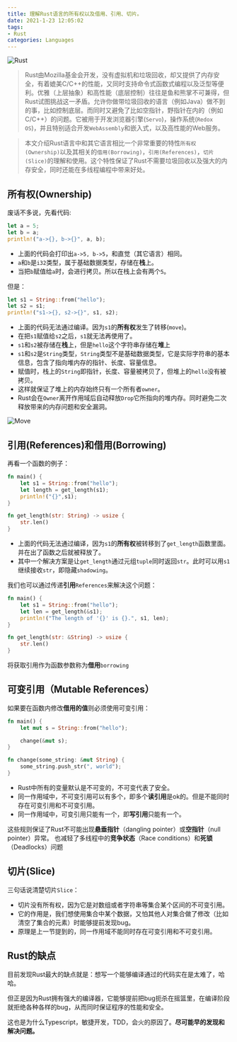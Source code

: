 ```yaml
---
title: 理解Rust语言的所有权以及借用、引用、切片。
date: 2021-1-23 12:05:02
tags:
- Rust
categories: Languages
---
```


![Rust](https://www.rust-lang.org/static/images/rust-logo-blk.svg)

> Rust由Mozilla基金会开发，没有虚拟机和垃圾回收，却又提供了内存安全，有着媲美C/C++的性能，又同时支持命令式函数式编程以及泛型等便利。优雅（上层抽象）和高性能（底层控制）往往是鱼和熊掌不可兼得，但Rust试图挑战这一矛盾。允许你做带垃圾回收的语言（例如Java）做不到的事，比如控制底层。而同时又避免了比如空指针，野指针在内的（例如C/C++）的问题。它被用于开发浏览器引擎(`Servo`)，操作系统(`Redox OS`)，并且特别适合开发`WebAssembly`和嵌入式，以及高性能的Web服务。

> 本文介绍Rust语言中和其它语言相比一个非常重要的特性`所有权(Ownership)`以及其相关的`借用(Borrowing)`，`引用(References)`，`切片(Slice)`的理解和使用。这个特性保证了Rust不需要垃圾回收以及强大的内存安全，同时还能在多线程编程中带来好处。

<!--more-->

## 所有权(Ownership)

废话不多说，先看代码:

```Rust
let a = 5;
let b = a;
println!("a->{}, b->{}", a, b);
```
- 上面的代码会打印出`a->5, b->5`，和直觉（其它语言）相同。
- `a`和`b`是`i32`类型，属于基础数据类型，存储在**栈**上。
- 当把`b`赋值给`a`时，会进行拷贝。所以在栈上会有两个`5`。

但是：

```Rust
let s1 = String::from("hello");
let s2 = s1;
println!("s1->{}, s2->{}", s1, s2);
```

- 上面的代码无法通过编译。因为`s1`的**所有权**发生了转移(`move`)。
- 在把`s1`赋值给`s2`之后，`s1`就无法再使用了。
- `s1`和`s2`被存储在**栈**上，但是`hello`这个字符串存储在**堆**上
- `s1`和`s2`是`String`类型，`String`类型不是基础数据类型，它是实际字符串的基本信息，包含了指向堆内存的指针、长度、容量信息。
- 赋值时，栈上的`String`即指针，长度、容量被拷贝了，但堆上的`hello`没有被拷贝。
- 这样就保证了堆上的内存始终只有一个所有者`owner`。
- Rust会在`Owner`离开作用域后自动释放`Drop`它所指向的堆内存。同时避免二次释放带来的内存问题和安全漏洞。

![Move](https://doc.rust-lang.org/book/img/trpl04-04.svg)

## 引用(References)和借用(Borrowing)

再看一个函数的例子：

```Rust
fn main() {
    let s1 = String::from("hello");
    let length = get_length(s1);
    println!("{}",s1);
}

fn get_length(str: String) -> usize {
    str.len()
}
```
- 上面的代码无法通过编译，因为`s1`的**所有权**被转移到了`get_length`函数里面。并在出了函数之后就被释放了。
- 其中一个解决方案是让`get_length`通过元组`tuple`同时返回`str`。此时可以用`s1`继续接收`str`，即隐藏`shadowing`。

我们也可以通过传递**引用**`References`来解决这个问题：

```Rust
fn main() {
    let s1 = String::from("hello");
    let len = get_length(&s1);
    println!("The length of '{}' is {}.", s1, len);
}

fn get_length(str: &String) -> usize {
    str.len()
}
```

将获取引用作为函数参数称为**借用**`borrowing`

## 可变引用（Mutable References）

如果要在函数内修改**借用的值**则必须使用可变引用：

```Rust
fn main() {
    let mut s = String::from("hello");

    change(&mut s);
}

fn change(some_string: &mut String) {
    some_string.push_str(", world");
}
```

- Rust中所有的变量默认是不可变的，不可变代表了安全。
- 同一作用域中，不可变引用可以有多个，即多个**读引用**是ok的。但是不能同时存在可变引用和不可变引用。
- 同一作用域中，可变引用只能有一个，即**写引用**只能有一个。

这些规则保证了Rust不可能出现**悬垂指针**（dangling pointer）或**空指针**（null pointer）异常。
也减轻了多线程中的**竞争状态**（Race conditions）和**死锁**（Deadlocks）问题

## 切片(Slice)

三句话说清楚切片`Slice`：

- 切片没有所有权，因为它是对数组或者字符串等集合某个区间的不可变引用。
- 它的作用是，我们想使用集合中某个数据，又怕其他人对集合做了修改（比如清空了集合的元素）时能够提前发现bug。
- 原理是上一节提到的，同一作用域不能同时存在可变引用和不可变引用。

## Rust的缺点

目前发现Rust最大的缺点就是：想写一个能够编译通过的代码实在是太难了，哈哈。

但正是因为Rust拥有强大的编译器，它能够提前把bug扼杀在摇篮里，在编译阶段就拒绝各种各样的bug，从而同时保证程序的性能和安全。

这也是为什么Typescript，敏捷开发，TDD，会火的原因了。**尽可能早的发现和解决问题。**